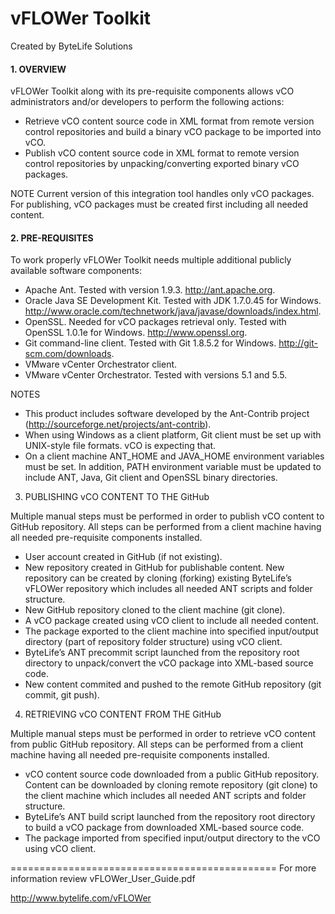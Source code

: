 vFLOWer Toolkit
============================
Created by ByteLife Solutions


<h4>1. OVERVIEW</h4>

vFLOWer Toolkit along with its pre-requisite components allows vCO administrators and/or developers 
to perform the following actions:

* Retrieve vCO content source code in XML format from remote version control repositories and 
build a binary vCO package to be imported into vCO.
* Publish vCO content source code in XML format to remote version control repositories by 
unpacking/converting exported binary vCO packages. 

NOTE
Current version of this integration tool handles only vCO packages. For publishing, vCO packages 
must be created first including all needed content.


<h4>2. PRE-REQUISITES</h4>

To work properly vFLOWer Toolkit needs multiple additional publicly available software components:

* Apache Ant. Tested with version 1.9.3. http://ant.apache.org. 
* Oracle Java SE Development Kit. Tested with JDK 1.7.0.45 for Windows.
http://www.oracle.com/technetwork/java/javase/downloads/index.html. 
* OpenSSL. Needed for vCO packages retrieval only. Tested with OpenSSL 1.0.1e for Windows. http://www.openssl.org.
* Git command-line client. Tested with Git 1.8.5.2 for Windows. http://git-scm.com/downloads.
* VMware vCenter Orchestrator client.
* VMware vCenter Orchestrator. Tested with versions 5.1 and 5.5.

NOTES
* This product includes software developed by the Ant-Contrib project
(http://sourceforge.net/projects/ant-contrib).
* When using Windows as a client platform, Git client must be set up with UNIX-style file formats.
vCO is expecting that. 
* On a client machine ANT_HOME and JAVA_HOME environment variables must be set. In addition, 
PATH environment variable must be updated to include ANT, Java, Git client and OpenSSL binary directories. 


3. PUBLISHING vCO CONTENT TO THE GitHub

Multiple manual steps must be performed in order to publish vCO content to GitHub repository. 
All steps can be performed from a client machine having all needed pre-requisite components installed. 

* User account created in GitHub (if not existing). 
* New repository created in GitHub for publishable content. New repository can be created by cloning 
(forking) existing ByteLife’s vFLOWer repository which includes all needed ANT scripts and folder structure. 
* New GitHub repository cloned to the client machine (git clone). 
* A vCO package created using vCO client to include all needed content. 
* The package exported to the client machine into specified input/output directory (part of repository 
folder structure) using vCO client. 
* ByteLife’s ANT precommit script launched from the repository root directory to unpack/convert 
the vCO package into XML-based source code. 
* New content commited and pushed to the remote GitHub repository (git commit, git push). 


4. RETRIEVING vCO CONTENT FROM THE GitHub

Multiple manual steps must be performed in order to retrieve vCO content from public GitHub repository. 
All steps can be performed from a client machine having all needed pre-requisite components installed. 

* vCO content source code downloaded from a public GitHub repository. Content can be downloaded 
by cloning remote repository (git clone) to the client machine which includes all needed ANT scripts 
and folder structure.
* ByteLife’s ANT build script launched from the repository root directory to build a vCO package from 
downloaded XML-based source code.
* The package imported from specified input/output directory to the vCO using vCO client.


==============================================
For more information review vFLOWer_User_Guide.pdf

http://www.bytelife.com/vFLOWer

